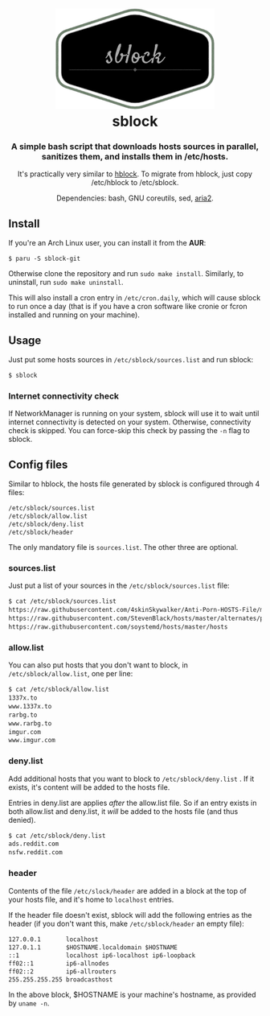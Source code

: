 <h1 align="center"><img src="logo.png" height="200"><br/>sblock</h1>

<h3 align="center">
A simple bash script that downloads hosts sources in parallel,
sanitizes them, and installs them in /etc/hosts.
</h3>

<p align="center">
It's practically very similar to <a href="https://github.com/hectorm/hblock">hblock</a>.
To migrate from hblock, just copy /etc/hblock to /etc/sblock.
</p>

<p align="center">
Dependencies: bash, GNU coreutils, sed, <a href="https://aria2.github.io">aria2</a>.
</p>

## Install

If you're an Arch Linux user,
you can install it from the **AUR**:

```
$ paru -S sblock-git
```

Otherwise clone the repository and run `sudo make install`.
Similarly, to uninstall, run `sudo make uninstall`.

This will also install a cron entry in `/etc/cron.daily`, which will
cause sblock to run once a day
(that is if you have a cron software like cronie or fcron
installed and running on your machine).

## Usage

Just put some hosts sources in `/etc/sblock/sources.list` and
run sblock:

```sh
$ sblock
````

### Internet connectivity check

If NetworkManager is running on your system, sblock will use it to
wait until internet connectivity is detected on your system.
Otherwise, connectivity check is skipped. You can force-skip this
check by passing the `-n` flag to sblock.

## Config files

Similar to hblock, the hosts file generated by sblock is
configured through 4 files:

```
/etc/sblock/sources.list
/etc/sblock/allow.list
/etc/sblock/deny.list
/etc/sblock/header
```

The only mandatory file is `sources.list`.
The other three are optional.

### sources.list

Just put a list of your sources in the `/etc/sblock/sources.list` file:

```sh
$ cat /etc/sblock/sources.list
https://raw.githubusercontent.com/4skinSkywalker/Anti-Porn-HOSTS-File/master/HOSTS.txt
https://raw.githubusercontent.com/StevenBlack/hosts/master/alternates/porn/hosts
https://raw.githubusercontent.com/soystemd/hosts/master/hosts
```

### allow.list

You can also put hosts that you don't want to block,
in `/etc/sblock/allow.list`, one per line:

```sh
$ cat /etc/sblock/allow.list
1337x.to
www.1337x.to
rarbg.to
www.rarbg.to
imgur.com
www.imgur.com
```

### deny.list

Add additional hosts that you want to block to `/etc/sblock/deny.list` .
If it exists, it's content will be added to the hosts file.

Entries in deny.list are applies *after* the allow.list file.
So if an entry exists in both allow.list and deny.list, it *will* be
added to the hosts file (and thus denied).

```sh
$ cat /etc/sblock/deny.list
ads.reddit.com
nsfw.reddit.com
```

### header

Contents of the file `/etc/slock/header` are added in a block at the
top of your hosts file, and it's home to `localhost` entries.

If the header file doesn't exist, sblock will add the following entries
as the header (if you don't want this, make `/etc/sblock/header` an empty file):

```
127.0.0.1       localhost
127.0.1.1       $HOSTNAME.localdomain $HOSTNAME
::1             localhost ip6-localhost ip6-loopback
ff02::1         ip6-allnodes
ff02::2         ip6-allrouters
255.255.255.255 broadcasthost
```

In the above block, $HOSTNAME is your machine's hostname,
as provided by `uname -n`.
